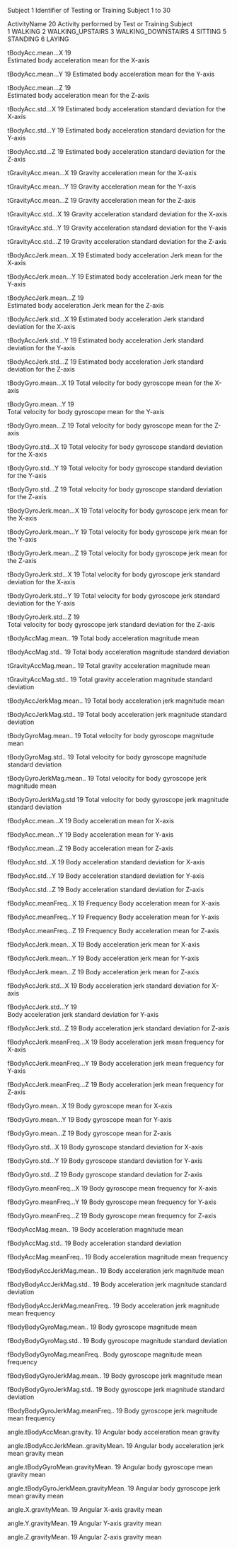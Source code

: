 Subject		  			1 
    Identifier of Testing or Training Subject 
        1 to 30
		
ActivityName			20
    Activity performed by Test or Training Subject	
        1 WALKING
        2 WALKING_UPSTAIRS
        3 WALKING_DOWNSTAIRS
        4 SITTING
        5 STANDING
        6 LAYING

tBodyAcc.mean...X		19	
    Estimated body acceleration mean for the X-axis

tBodyAcc.mean...Y		19
    Estimated body acceleration mean for the Y-axis

tBodyAcc.mean...Z		19	
    Estimated body acceleration mean for the Z-axis

tBodyAcc.std...X		19
    Estimated body acceleration standard deviation for the X-axis
	
tBodyAcc.std...Y		19
    Estimated body acceleration standard deviation for the Y-axis

tBodyAcc.std...Z		19
    Estimated body acceleration standard deviation for the Z-axis
	
tGravityAcc.mean...X	19
    Gravity acceleration mean for the X-axis
	
tGravityAcc.mean...Y	19
    Gravity acceleration mean for the Y-axis

tGravityAcc.mean...Z	19
	Gravity acceleration mean for the Z-axis
	
tGravityAcc.std...X		19
	Gravity acceleration standard deviation for the X-axis
	
tGravityAcc.std...Y		19
	Gravity acceleration standard deviation for the Y-axis
	
tGravityAcc.std...Z		19
	Gravity acceleration standard deviation for the Z-axis
	
tBodyAccJerk.mean...X	19
	Estimated body acceleration Jerk mean for the X-axis

tBodyAccJerk.mean...Y	19
	Estimated body acceleration Jerk mean for the Y-axis

tBodyAccJerk.mean...Z	19	
	Estimated body acceleration Jerk mean for the Z-axis
	
tBodyAccJerk.std...X	19
	Estimated body acceleration Jerk standard deviation for the X-axis
	
tBodyAccJerk.std...Y	19
	Estimated body acceleration Jerk standard deviation for the Y-axis
	
tBodyAccJerk.std...Z	19
	Estimated body acceleration Jerk standard deviation for the Z-axis
	
tBodyGyro.mean...X		19
	Total velocity for body gyroscope mean for the X-axis
	
tBodyGyro.mean...Y		19	
	Total velocity for body gyroscope mean for the Y-axis
	
tBodyGyro.mean...Z		19
	Total velocity for body gyroscope mean for the Z-axis
	
tBodyGyro.std...X 		19
	Total velocity for body gyroscope standard deviation for the X-axis
	
tBodyGyro.std...Y		19
	Total velocity for body gyroscope standard deviation for the Y-axis
	
tBodyGyro.std...Z		19
	Total velocity for body gyroscope standard deviation for the Z-axis
	
tBodyGyroJerk.mean...X	19
	Total velocity for body gyroscope jerk mean for the X-axis

tBodyGyroJerk.mean...Y	19
	Total velocity for body gyroscope jerk mean for the Y-axis
	
tBodyGyroJerk.mean...Z	19
	Total velocity for body gyroscope jerk mean for the Z-axis
	
tBodyGyroJerk.std...X	19
	Total velocity for body gyroscope jerk standard deviation for the X-axis

tBodyGyroJerk.std...Y	19
	Total velocity for body gyroscope jerk standard deviation for the Y-axis
	
tBodyGyroJerk.std...Z	19	
	Total velocity for body gyroscope jerk standard deviation for the Z-axis
	
tBodyAccMag.mean..		19
	Total body acceleration magnitude mean
	
tBodyAccMag.std..		19
	Total body acceleration magnitude standard deviation
	
tGravityAccMag.mean..	19
	Total gravity acceleration magnitude mean
	
tGravityAccMag.std..	19
	Total gravity acceleration magnitude standard deviation
	
tBodyAccJerkMag.mean.. 19
	Total body acceleration jerk magnitude mean
	
tBodyAccJerkMag.std..	19
	Total body acceleration jerk magnitude standard deviation
	
tBodyGyroMag.mean..		19
	Total velocity for body gyroscope magnitude mean
	
tBodyGyroMag.std..		19
	Total velocity for body gyroscope magnitude standard deviation
	
tBodyGyroJerkMag.mean.. 19
	Total velocity for body gyroscope jerk magnitude mean
	
tBodyGyroJerkMag.std	19
	Total velocity for body gyroscope jerk magnitude standard deviation
	
fBodyAcc.mean...X		19
	Body acceleration mean for X-axis
	
fBodyAcc.mean...Y		19
	Body acceleration mean for Y-axis
	
fBodyAcc.mean...Z		19
	Body acceleration mean for Z-axis

fBodyAcc.std...X		19
	Body acceleration standard deviation for X-axis
	
fBodyAcc.std...Y		19
	Body acceleration standard deviation for Y-axis
	
fBodyAcc.std...Z		19
	Body acceleration standard deviation for Z-axis
	
fBodyAcc.meanFreq...X	19
	Frequency Body acceleration mean for X-axis
	
fBodyAcc.meanFreq...Y	19
	Frequency Body acceleration mean for Y-axis
	
fBodyAcc.meanFreq...Z	19
	Frequency Body acceleration mean for Z-axis

fBodyAccJerk.mean...X	19
	Body acceleration jerk mean for X-axis
	
fBodyAccJerk.mean...Y	19
	Body acceleration jerk mean for Y-axis
	
fBodyAccJerk.mean...Z	19
	Body acceleration jerk mean for Z-axis
	
fBodyAccJerk.std...X	19
	Body acceleration jerk standard deviation for X-axis
	
fBodyAccJerk.std...Y	19	
	Body acceleration jerk standard deviation for Y-axis

fBodyAccJerk.std...Z	19
	Body acceleration jerk standard deviation for Z-axis
	
fBodyAccJerk.meanFreq...X	19
	Body acceleration jerk mean frequency for X-axis
	
fBodyAccJerk.meanFreq...Y	19
	Body acceleration jerk mean frequency for Y-axis
	
fBodyAccJerk.meanFreq...Z	19
	Body acceleration jerk mean frequency for Z-axis
	
fBodyGyro.mean...X		19
	Body gyroscope mean for X-axis
	
fBodyGyro.mean...Y		19
	Body gyroscope mean for Y-axis
	
fBodyGyro.mean...Z		19
	Body gyroscope mean for Z-axis
	
fBodyGyro.std...X		19
	Body gyroscope standard deviation for X-axis
	
fBodyGyro.std...Y		19
	Body gyroscope standard deviation for Y-axis
	
fBodyGyro.std...Z		19
	Body gyroscope standard deviation for Z-axis
	
fBodyGyro.meanFreq...X	19
	Body gyroscope mean frequency for X-axis
	
fBodyGyro.meanFreq...Y	19
	Body gyroscope mean frequency for Y-axis
	
fBodyGyro.meanFreq...Z	19
	Body gyroscope mean frequency for Z-axis
	
fBodyAccMag.mean..		19
	Body acceleration magnitude mean 
	
fBodyAccMag.std..		19
	Body acceleration standard deviation
	
fBodyAccMag.meanFreq..	19
	Body acceleration magnitude mean frequency
	
fBodyBodyAccJerkMag.mean..	19
	Body acceleration jerk magnitude mean 
	
fBodyBodyAccJerkMag.std..	19
	Body acceleration jerk magnitude standard deviation
	
fBodyBodyAccJerkMag.meanFreq..	19
	Body acceleration jerk magnitude mean frequency
	
fBodyBodyGyroMag.mean..	19
	Body gyroscope magnitude mean 
	
fBodyBodyGyroMag.std..	19
	Body gyroscope magnitude standard deviation 
	
fBodyBodyGyroMag.meanFreq..
	Body gyroscope magnitude mean frequency
	
fBodyBodyGyroJerkMag.mean..	19
	Body gyroscope jerk magnitude mean 
	
fBodyBodyGyroJerkMag.std..	19
	Body gyroscope jerk magnitude standard deviation
	
fBodyBodyGyroJerkMag.meanFreq..	19
	Body gyroscope jerk magnitude mean frequency
	
angle.tBodyAccMean.gravity.	19
	Angular body acceleration mean gravity 
	
angle.tBodyAccJerkMean..gravityMean.	19
	Angular body acceleration jerk mean gravity mean 
	
angle.tBodyGyroMean.gravityMean.	19
	Angular body gyroscope mean gravity mean 
	
angle.tBodyGyroJerkMean.gravityMean.	19
	Angular body gyroscope jerk mean gravity mean 
	
angle.X.gravityMean.	19
	Angular X-axis gravity mean
	
angle.Y.gravityMean.	19
	Angular Y-axis gravity mean
	
angle.Z.gravityMean.	19
	Angular Z-axis gravity mean
